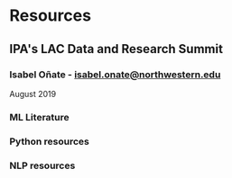 # Resources
## IPA's LAC Data and Research Summit

### Isabel Oñate - isabel.onate@northwestern.edu
August 2019

### ML Literature

### Python resources

### NLP resources


